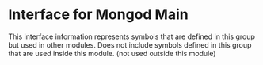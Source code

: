 
# Interface for Mongod Main
This interface information represents symbols that are defined in this group but used in other modules.  Does not include symbols defined in this group that are used inside this module.
(not used outside this module)
